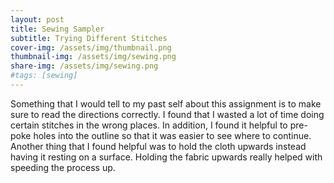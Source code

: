 ```yaml
---
layout: post
title: Sewing Sampler
subtitle: Trying Different Stitches
cover-img: /assets/img/thumbnail.png
thumbnail-img: /assets/img/sewing.png
share-img: /assets/img/sewing.png
#tags: [sewing]
---
```


Something that I would tell to my past self about this assignment is to make sure to read the directions correctly. I found that I wasted a lot of time 
doing certain stitches in the wrong places. In addition, I found it helpful to pre-poke holes into the outline so that it was easier to see where to continue. Another thing that I found helpful was to hold the cloth upwards instead having it resting on a surface. Holding the fabric upwards really helped with speeding the process up.
